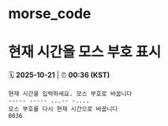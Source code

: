 # morse_code
# 현재 시간을 모스 부호 표시
<!-- MORSE_TIME_START -->
🗓️ **2025-10-21** | ⏰ **00:36 (KST)**

```
현재 시간을 입력하세요. 모스 부호로 바꿉니다
----- ----- ...-- -....
모스 부호를 다시 현재 시간으로 바꿉니다
0036
```
<!-- MORSE_TIME_END -->
